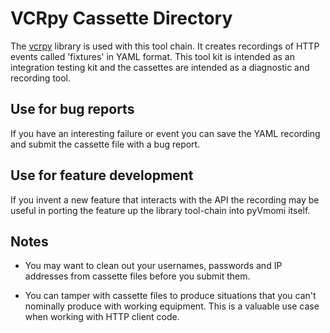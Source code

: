 VCRpy Cassette Directory
========================

The [vcrpy](https://github.com/kevin1024/vcrpy) library is used with this
tool chain. It creates recordings of HTTP events called 'fixtures' in YAML
format. This tool kit is intended as an integration testing kit and the
cassettes are intended as a diagnostic and recording tool.


Use for bug reports
-------------------
If you have an interesting failure or event you can save the YAML recording
and submit the cassette file with a bug report.


Use for feature development
---------------------------
If you invent a new feature that interacts with the API the recording may be
useful in porting the feature up the library tool-chain into pyVmomi itself.


Notes
-----

* You may want to clean out your usernames, passwords and IP addresses from
  cassette files before you submit them.

* You can tamper with cassette files to produce situations that you can't
  nominally produce with working equipment. This is a valuable use case
  when working with HTTP client code.

